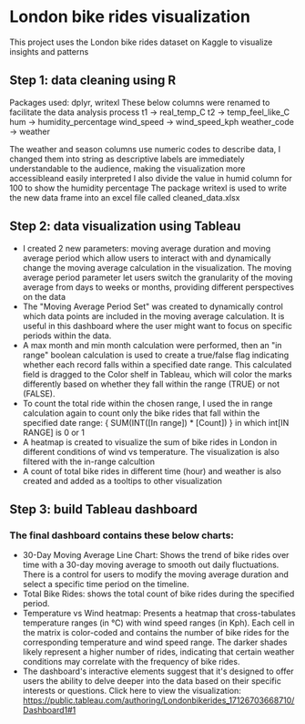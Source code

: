 # London bike rides visualization
This project uses the London bike rides dataset on Kaggle to visualize insights and patterns
## Step 1: data cleaning using R
Packages used: dplyr, writexl
These below columns were renamed to facilitate the data analysis process
t1 -> real_temp_C
t2 -> temp_feel_like_C
hum -> humidity_percentage
wind_speed -> wind_speed_kph
weather_code -> weather

The weather and season columns use numeric codes to describe data, I changed them into string as descriptive labels are immediately understandable to the audience, making the visualization more accessibleand easily interpreted
I also divide the value in humid column for 100 to show the humidity percentage
The package writexl is used to write the new data frame into an excel file called cleaned_data.xlsx

## Step 2: data visualization using Tableau
- I created 2 new parameters: moving average duration and moving average period which allow users to interact with and dynamically change the moving average calculation in the visualization. The moving average period parameter let users switch the granularity of the moving average from days to weeks or months, providing different perspectives on the data
- The "Moving Average Period Set" was created to dynamically control which data points are included in the moving average calculation. It is useful in this dashboard where the user might want to focus on specific periods within the data.
- A max month and min month calculation were performed, then an "in range" boolean calculation is used to create a true/false flag indicating whether each record falls within a specified date range. This calculated field is dragged to the Color shelf in Tableau, which will color the marks differently based on whether they fall within the range (TRUE) or not (FALSE).
- To count the total ride within the chosen range, I used the in range calculation again to count only the bike rides that fall within the specified date range: { SUM(INT([In range]) * [Count]) } in which int[IN RANGE] is 0 or 1
- A heatmap is created to visualize the sum of bike rides in London in different conditions of wind vs temperature. The visualization is also filtered with the in-range calcultion
- A count of total bike rides in different time (hour) and weather is also created and added as a tooltips to other visualization

## Step 3: build Tableau dashboard
### The final dashboard contains these below charts:
- 30-Day Moving Average Line Chart: Shows the trend of bike rides over time with a 30-day moving average to smooth out daily fluctuations. There is a control for users to modify the moving average duration and select a specific time period on the timeline.
- Total Bike Rides: shows the total count of bike rides during the specified period.
- Temperature vs Wind heatmap: Presents a heatmap that cross-tabulates temperature ranges (in °C) with wind speed ranges (in Kph). Each cell in the matrix is color-coded and contains the number of bike rides for the corresponding temperature and wind speed range. The darker shades likely represent a higher number of rides, indicating that certain weather conditions may correlate with the frequency of bike rides.
- The dashboard's interactive elements suggest that it's designed to offer users the ability to delve deeper into the data based on their specific interests or questions.
Click here to view the visualization: https://public.tableau.com/authoring/Londonbikerides_17126703668710/Dashboard1#1
